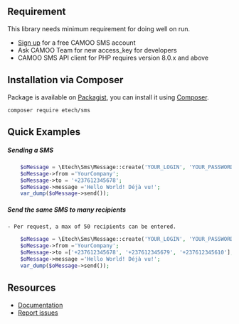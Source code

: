 Requirement
-----------

This library needs minimum requirement for doing well on run.

   - [Sign up](https://www.camoo.cm/join) for a free CAMOO SMS account
   - Ask CAMOO Team for new access_key for developers
   - CAMOO SMS API client for PHP requires version 8.0.x and above

## Installation via Composer

Package is available on [Packagist](https://packagist.org/packages/camoo/etech-keys-sms),
you can install it using [Composer](http://getcomposer.org).

```shell
composer require etech/sms
```
Quick Examples
--------------

##### Sending a SMS
```php
	$oMessage = \Etech\Sms\Message::create('YOUR_LOGIN', 'YOUR_PASSWORD');
	$oMessage->from ='YourCompany';
	$oMessage->to = '+237612345678';
	$oMessage->message ='Hello World! Déjà vu!';
	var_dump($oMessage->send());
  ```
##### Send the same SMS to many recipients
            
	- Per request, a max of 50 recipients can be entered.
```php
	$oMessage = \Etech\Sms\Message::create('YOUR_LOGIN', 'YOUR_PASSWORD');
	$oMessage->from ='YourCompany';
	$oMessage->to =['+237612345678', '+237612345679', '+237612345610'];
	$oMessage->message ='Hello World! Déjà vu!';
	var_dump($oMessage->send());
```

Resources
---------

  * [Documentation](https://github.com/camoo/etech-keys-sms/wiki)
  * [Report issues](https://github.com/camoo/etech-keys-sms/issues)

